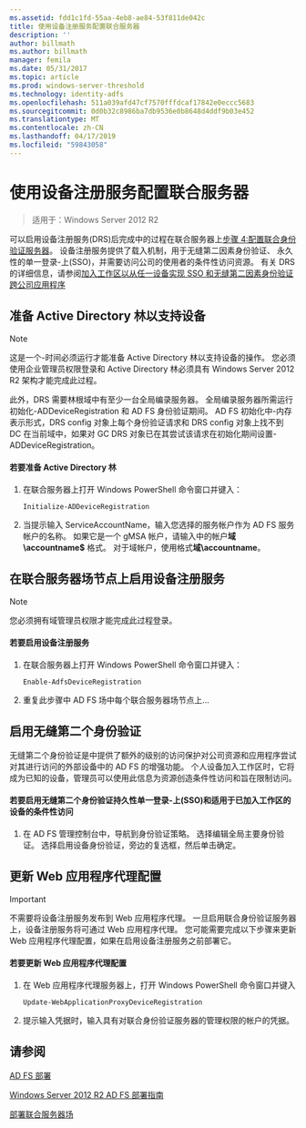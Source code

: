 ```yaml
---
ms.assetid: fdd1c1fd-55aa-4eb8-ae84-53f811de042c
title: 使用设备注册服务配置联合服务器
description: ''
author: billmath
ms.author: billmath
manager: femila
ms.date: 05/31/2017
ms.topic: article
ms.prod: windows-server-threshold
ms.technology: identity-adfs
ms.openlocfilehash: 511a039afd47cf7570fffdcaf17842e0eccc5683
ms.sourcegitcommit: 0d0b32c8986ba7db9536e0b8648d4ddf9b03e452
ms.translationtype: MT
ms.contentlocale: zh-CN
ms.lasthandoff: 04/17/2019
ms.locfileid: "59843058"
---
```

# <a name="configure-a-federation-server-with-device-registration-service"></a>使用设备注册服务配置联合服务器

>适用于：Windows Server 2012 R2

可以启用设备注册服务\(DRS\)后完成中的过程在联合服务器上[步骤 4:配置联合身份验证服务器](https://technet.microsoft.com/library/dn303424.aspx)。 设备注册服务提供了载入机制，用于无缝第二因素身份验证、 永久性的单一登录\-上\(SSO\)，并需要访问公司的使用者的条件性访问资源。 有关 DRS 的详细信息，请参阅[加入工作区以从任一设备实现 SSO 和无缝第二因素身份验证跨公司应用程序](../../ad-fs/operations/Join-to-Workplace-from-Any-Device-for-SSO-and-Seamless-Second-Factor-Authentication-Across-Company-Applications.md)  
  
## <a name="prepare-your-active-directory-forest-to-support-devices"></a>准备 Active Directory 林以支持设备  
  
> [!NOTE]  
> 这是一个\-时间必须运行才能准备 Active Directory 林以支持设备的操作。 您必须使用企业管理员权限登录和 Active Directory 林必须具有 Windows Server 2012 R2 架构才能完成此过程。  
>   
> 此外，DRS 需要林根域中有至少一台全局编录服务器。 全局编录服务器所需运行初始化\-ADDeviceRegistration 和 AD FS 身份验证期间。 AD FS 初始化中\-内存表示形式，DRS config 对象上每个身份验证请求和 DRS config 对象上找不到 DC 在当前域中，如果对 GC DRS 对象已在其尝试该请求在初始化期间设置\-ADDeviceRegistration。  
  
#### <a name="to-prepare-the-active-directory-forest"></a>若要准备 Active Directory 林  
  
1.  在联合服务器上打开 Windows PowerShell 命令窗口并键入：  
  
    ```  
    Initialize-ADDeviceRegistration  
    ```  
  
2.  当提示输入 ServiceAccountName，输入您选择的服务帐户作为 AD FS 服务帐户的名称。  如果它是一个 gMSA 帐户，请输入中的帐户**域\\accountname$** 格式。 对于域帐户，使用格式**域\\accountname**。  
  
## <a name="enable-device-registration-service-on-a-federation-server-farm-node"></a>在联合服务器场节点上启用设备注册服务  
  
> [!NOTE]  
> 您必须拥有域管理员权限才能完成此过程登录。  
  
#### <a name="to-enable-device-registration-service"></a>若要启用设备注册服务  
  
1.  在联合服务器上打开 Windows PowerShell 命令窗口并键入：  
  
    ```  
    Enable-AdfsDeviceRegistration  
    ```  
  
2.  重复此步骤中 AD FS 场中每个联合服务器场节点上...  
  
## <a name="enable-seamless-second-factor-authentication"></a>启用无缝第二个身份验证  
无缝第二个身份验证是中提供了额外的级别的访问保护对公司资源和应用程序尝试对其进行访问的外部设备中的 AD FS 的增强功能。 个人设备加入工作区时，它将成为已知的设备，管理员可以使用此信息为资源创造条件性访问和旨在限制访问。  
  
#### <a name="to-enable-seamless-second-factor-authentication-persistent-single-sign-on-sso-and-conditional-access-for-workplace-joined-devices"></a>若要启用无缝第二个身份验证持久性单一登录\-上\(SSO\)和适用于已加入工作区的设备的条件性访问  
  
1.  在 AD FS 管理控制台中，导航到身份验证策略。 选择编辑全局主要身份验证。 选择启用设备身份验证，旁边的复选框，然后单击确定。  
  
## <a name="update-the-web-application-proxy-configuration"></a>更新 Web 应用程序代理配置  
  
> [!IMPORTANT]  
> 不需要将设备注册服务发布到 Web 应用程序代理。  一旦启用联合身份验证服务器上，设备注册服务将可通过 Web 应用程序代理。  您可能需要完成以下步骤来更新 Web 应用程序代理配置，如果在启用设备注册服务之前部署它。  
  
#### <a name="to-update-the-web-application-proxy-configuration"></a>若要更新 Web 应用程序代理配置  
  
1.  在 Web 应用程序代理服务器上，打开 Windows PowerShell 命令窗口并键入  
  
    ```  
    Update-WebApplicationProxyDeviceRegistration  
    ```  
  
2.  提示输入凭据时，输入具有对联合身份验证服务器的管理权限的帐户的凭据。  
  
## <a name="see-also"></a>请参阅 

[AD FS 部署](../../ad-fs/AD-FS-Deployment.md)  

[Windows Server 2012 R2 AD FS 部署指南](../../ad-fs/deployment/Windows-Server-2012-R2-AD-FS-Deployment-Guide.md)  
 
[部署联合服务器场](../../ad-fs/deployment/Deploying-a-Federation-Server-Farm.md)  
  

